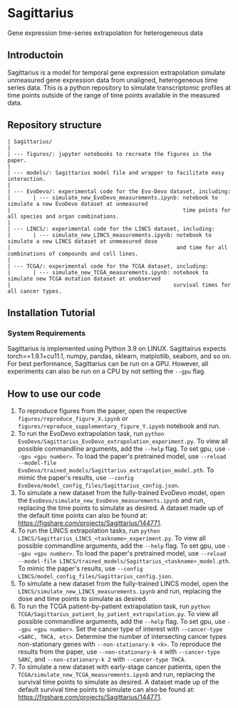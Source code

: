 # Sagittarius
Gene expression time-series extrapolation for heterogeneous data

## Introductoin
Sagittarius is a model for temporal gene expression extrapolation simulate unmeasured gene expression data from unaligned, heterogeneous time series data. This is a python repository to simulate transcriptomic profiles at time points outside of the range of time points available in the measured data.

## Repository structure

```
| Sagittarius/
|
| --- figures/: jupyter notebooks to recreate the figures in the paper.
|
| --- models/: Sagittarius model file and wrapper to facilitate easy interaction.
|
| --- EvoDevo/: experimental code for the Evo-Devo dataset, including:
|       | --- simulate_new_EvoDevo_measurements.ipynb: notebook to simulate a new EvoDevo dataset at unmeasured
|                                                      time points for all species and organ combinations.
|
| --- LINCS/: experimental code for the LINCS dataset, including:
|       | --- simulate_new_LINCS_measurements.ipynb: notebook to simulate a new LINCS dataset at unmeasured dose
|                                                    and time for all combinations of compounds and cell lines.
|
| --- TCGA/: experimental code for the TCGA dataset, including:
|       | --- simulate_new_TCGA_measurements.ipynb: notebook to simulate new TCGA mutation dataset at unobserved
|                                                   survival times for all cancer types.
```


## Installation Tutorial

### System Requirements
Sagittarius is implemented using Python 3.9 on LINUX. Sagittairus expects torch==1.9.1+cu11.1, numpy, pandas, sklearn, matplotlib, seaborn, and so on. For best performance, Sagittarius can be run on a GPU. However, all experiments can also be run on a CPU by not setting the `--gpu` flag.

## How to use our code
1. To reproduce figures from the paper, open the respective `figures/reproduce_figure_X.ipynb` or `figures/reproduce_supplementary_figure_Y.ipynb` notebook and run.
2. To run the EvoDevo extrapolation task, run `python EvoDevo/Sagittarius_EvoDevo_extrapolation_experiment.py`. To view all possible commandline arguments, add the `--help` flag. To set gpu, use `--gpu <gpu number>`. To load the paper's pretrained model, use `--reload --model-file EvoDevo/trained_models/Sagittarius_extrapolation_model.pth`. To mimic the paper's results, use `--config EvoDevo/model_config_files/Sagittarius_config.json`.
3. To simulate a new dataset from the fully-trained EvoDevo model, open the `EvoDevo/simulate_new_EvoDevo_measurements.ipynb` and run, replacing the time points to simulate as desired. A dataset made up of the default time points can also be found at: https://figshare.com/projects/Sagittarius/144771.
4. To run the LINCS extrapolation tasks, run `python LINCS/Sagittarius_LINCS_<taskname>_experiment.py`. To view all possible commandline arguments, add the `--help` flag. To set gpu, use `--gpu <gpu number>`. To load the paper's pretrained model, use `--reload --model-file LINCS/trained_models/Sagittarius_<taskname>_model.pth`. To mimic the paper's results, use `--config LINCS/model_config_files/Sagittarius_config.json`.
5. To simulate a new dataset from the fully-trained LINCS model, open the `LINCS/simulate_new_LINCS_measurements.ipynb` and run, replacing the dose and time points to simulate as desired.
6. To run the TCGA patient-by-patient extrapolation task, run `python TCGA/Sagittarius_patient_by_patient_extrapolation.py`. To view all possible commandline arguments, add the `--help` flag. To set gpu, use `--gpu <gpu number>`. Set the cancer type of interest with `--cancer-type <SARC, THCA, etc>`. Determine the number of intersecting cancer types non-stationary genes with `--non-stationary-k <k>`. To reproduce the results from the paper, use `--non-stationary-k 4` with `--cancer-type SARC`, and `--non-stationary-k 2` with `--cancer-type THCA`.
7. To simulate a new dataset with early-stage cancer patients, open the `TCGA/simulate_new_TCGA_measurements.ipynb` and run, replacing the survival time points to simulate as desired. A dataset made up of the default survival time points to simulate can also be found at: https://figshare.com/projects/Sagittarius/144771.
